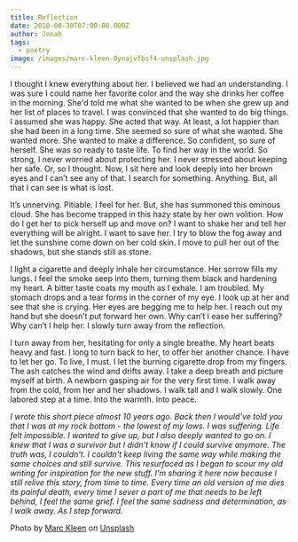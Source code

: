 ```yaml
---
title: Reflection
date: 2010-08-30T07:00:00.000Z
author: Jonah
tags:
  - poetry
image: /images/marc-kleen-0ynajvfbsf4-unsplash.jpg
---
```

<!--StartFragment-->

I thought I knew everything about her. I believed we had an understanding. I was sure I could name her favorite color and the way she drinks her coffee in the morning. She'd told me what she wanted to be when she grew up and her list of places to travel. I was convinced that she wanted to do big things. I assumed she was happy. She acted that way. At least, a lot happier than she had been in a long time. She seemed so sure of what she wanted. She wanted more. She wanted to make a difference. So confident, so sure of herself. She was so ready to taste life. To find her way in the world. So strong, I never worried about protecting her. I never stressed about keeping her safe. Or, so I thought. Now, I sit here and look deeply into her brown eyes and I can’t see any of that. I search for something. Anything. But, all that I can see is what is lost. 

It’s unnerving. Pitiable. I feel for her. But, she has summoned this ominous cloud. She has become trapped in this hazy state by her own volition. How do I get her to pick herself up and move on? I want to shake her and tell her everything will be alright. I want to save her. I try to blow the fog away and let the sunshine come down on her cold skin. I move to pull her out of the shadows, but she stands still as stone.

I light a cigarette and deeply inhale her circumstance. Her sorrow fills my lungs. I feel the smoke seep into them, turning them black and hardening my heart. A bitter taste coats my mouth as I exhale. I am troubled. My stomach drops and a tear forms in the corner of my eye. I look up at her and see that she is crying. Her eyes are begging me to help her. I reach out my hand but she doesn’t put forward her own. Why can’t I ease her suffering? Why can’t I help her. I slowly turn away from the reflection. 

I turn away from her, hesitating for only a single breathe. My heart beats heavy and fast. I long to turn back to her, to offer her another chance. I have to let her go. To live, I must. I let the burning cigarette drop from my fingers. The ash catches the wind and drifts away. I take a deep breath and picture myself at birth. A newborn gasping air for the very first time. I walk away from the cold, from her and her shadows. I walk tall and I walk slowly. One labored step at a time. Into the warmth. Into peace.

<!--EndFragment-->

<!--StartFragment-->

*I wrote this short piece almost 10 years ago. Back then I would've told you that I was at my rock bottom - the lowest of my lows. I was suffering. Life felt impossible. I wanted to give up, but I also deeply wanted to go on. I knew that I was a survivor but I didn't know if I could survive anymore. The truth was, I couldn't. I couldn't keep living the same way while making the same choices and still survive. This resurfaced as I began to scour my old writing for inspiration for the new stuff. I'm sharing it here now because I still relive this story, from time to time. Every time an old version of me dies its painful death, every time I sever a part of me that needs to be left behind, I feel the same grief. I feel the same sadness and determination, as I walk away. As I step forward.* 

<!--StartFragment-->

Photo by [Marc Kleen](https://unsplash.com/@marckleen?utm_source=unsplash&utm_medium=referral&utm_content=creditCopyText) on [Unsplash](https://unsplash.com/s/photos/dark-puddle?utm_source=unsplash&utm_medium=referral&utm_content=creditCopyText)

<!--EndFragment-->